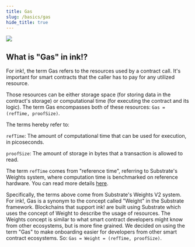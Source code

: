 ```yaml
---
title: Gas
slug: /basics/gas
hide_title: true
---
```


<img src="/img/title/faq.svg" className="titlePic" />

## What is "Gas" in ink!?

For ink!, the term Gas refers to the resources used by a contract call.
It's important for smart contracts that the caller has to pay for any utilized resource.

Those resources can be either storage space (for storing data in the contract's storage)
or computational time (for executing the contract and its logic). The term Gas encompasses both
of these resources: `Gas = (refTime, proofSize)`.

The terms hereby refer to:

`refTime`: The amount of computational time that can be used for execution, in picoseconds.

`proofSize`: The amount of storage in bytes that a transaction is allowed to read.

The term `refTime` comes from "reference time", referring to Substrate's Weights system, where
computation time is benchmarked on reference hardware. You can read more details
[here](https://docs.substrate.io/reference/how-to-guides/weights/).

Specifically, the terms above come from Substrate's Weights V2 system.
For ink!, Gas is a synonym to the concept called "Weight" in the Substrate framework.
Blockchains that support ink! are built using Substrate which uses the concept of Weight
to describe the usage of resources.
The Weights concept is similar to what smart contract developers might know from other
ecosystems, but is more fine grained.
We decided on using the term "Gas" to make onboarding easier for developers from other
smart contract ecosystems. So: `Gas = Weight = (refTime, proofSize)`.
